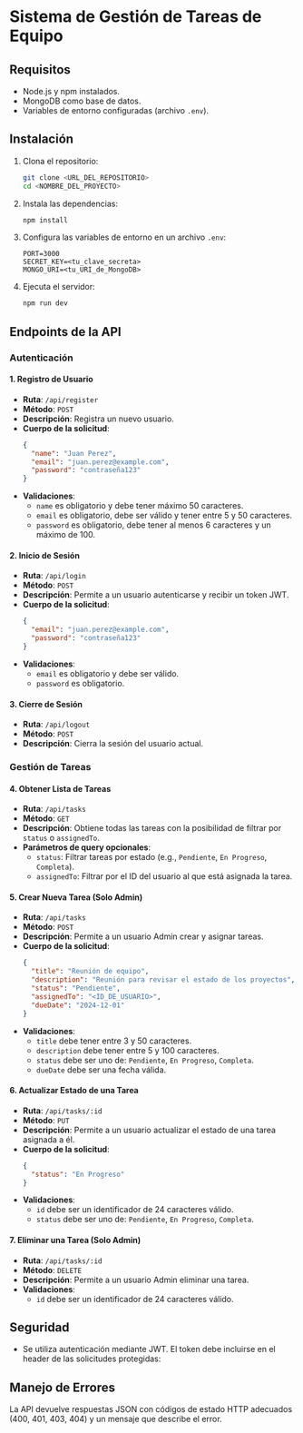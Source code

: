 # Sistema de Gestión de Tareas de Equipo

## Requisitos
- Node.js y npm instalados.
- MongoDB como base de datos.
- Variables de entorno configuradas (archivo `.env`).

## Instalación
1. Clona el repositorio:
   ```bash
   git clone <URL_DEL_REPOSITORIO>
   cd <NOMBRE_DEL_PROYECTO>
   ```
2. Instala las dependencias:
   ```bash
   npm install
   ```
3. Configura las variables de entorno en un archivo `.env`:
   ```env
   PORT=3000
   SECRET_KEY=<tu_clave_secreta>
   MONGO_URI=<tu_URI_de_MongoDB>
   ```
4. Ejecuta el servidor:
   ```bash
   npm run dev
   ```

## Endpoints de la API

### Autenticación

#### 1. Registro de Usuario
- **Ruta**: `/api/register`
- **Método**: `POST`
- **Descripción**: Registra un nuevo usuario.
- **Cuerpo de la solicitud**:
  ```json
  {
    "name": "Juan Perez",
    "email": "juan.perez@example.com",
    "password": "contraseña123"
  }
  ```
- **Validaciones**:
  - `name` es obligatorio y debe tener máximo 50 caracteres.
  - `email` es obligatorio, debe ser válido y tener entre 5 y 50 caracteres.
  - `password` es obligatorio, debe tener al menos 6 caracteres y un máximo de 100.

#### 2. Inicio de Sesión
- **Ruta**: `/api/login`
- **Método**: `POST`
- **Descripción**: Permite a un usuario autenticarse y recibir un token JWT.
- **Cuerpo de la solicitud**:
  ```json
  {
    "email": "juan.perez@example.com",
    "password": "contraseña123"
  }
  ```
- **Validaciones**:
  - `email` es obligatorio y debe ser válido.
  - `password` es obligatorio.

#### 3. Cierre de Sesión
- **Ruta**: `/api/logout`
- **Método**: `POST`
- **Descripción**: Cierra la sesión del usuario actual.

### Gestión de Tareas

#### 4. Obtener Lista de Tareas
- **Ruta**: `/api/tasks`
- **Método**: `GET`
- **Descripción**: Obtiene todas las tareas con la posibilidad de filtrar por `status` o `assignedTo`.
- **Parámetros de query opcionales**:
  - `status`: Filtrar tareas por estado (e.g., `Pendiente`, `En Progreso`, `Completa`).
  - `assignedTo`: Filtrar por el ID del usuario al que está asignada la tarea.

#### 5. Crear Nueva Tarea (Solo Admin)
- **Ruta**: `/api/tasks`
- **Método**: `POST`
- **Descripción**: Permite a un usuario Admin crear y asignar tareas.
- **Cuerpo de la solicitud**:
  ```json
  {
    "title": "Reunión de equipo",
    "description": "Reunión para revisar el estado de los proyectos",
    "status": "Pendiente",
    "assignedTo": "<ID_DE_USUARIO>",
    "dueDate": "2024-12-01"
  }
  ```
- **Validaciones**:
  - `title` debe tener entre 3 y 50 caracteres.
  - `description` debe tener entre 5 y 100 caracteres.
  - `status` debe ser uno de: `Pendiente`, `En Progreso`, `Completa`.
  - `dueDate` debe ser una fecha válida.

#### 6. Actualizar Estado de una Tarea
- **Ruta**: `/api/tasks/:id`
- **Método**: `PUT`
- **Descripción**: Permite a un usuario actualizar el estado de una tarea asignada a él.
- **Cuerpo de la solicitud**:
  ```json
  {
    "status": "En Progreso"
  }
  ```
- **Validaciones**:
  - `id` debe ser un identificador de 24 caracteres válido.
  - `status` debe ser uno de: `Pendiente`, `En Progreso`, `Completa`.

#### 7. Eliminar una Tarea (Solo Admin)
- **Ruta**: `/api/tasks/:id`
- **Método**: `DELETE`
- **Descripción**: Permite a un usuario Admin eliminar una tarea.
- **Validaciones**:
  - `id` debe ser un identificador de 24 caracteres válido.

## Seguridad
- Se utiliza autenticación mediante JWT. El token debe incluirse en el header de las solicitudes protegidas:

## Manejo de Errores
La API devuelve respuestas JSON con códigos de estado HTTP adecuados (400, 401, 403, 404) y un mensaje que describe el error.
